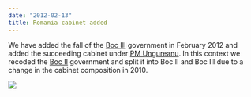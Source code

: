 ```yaml
---
date: "2012-02-13"
title: Romania cabinet added
---
```


We have added the fall of the [Boc III]( http://dev.parlgov.org/data/rou/cabinet-party/2010-05-19/) government in February 2012 and added the succeeding cabinet under [PM Ungureanu]( http://dev.parlgov.org/data/rou/cabinet-party/2012-02-09/). In this context we recoded the [Boc II]( http://dev.parlgov.org/data/rou/cabinet-party/2009-12-23/) government and split it into Boc II and Boc III due to a change in the cabinet composition in 2010.

![](/images/parliament-scotland.jpg)
